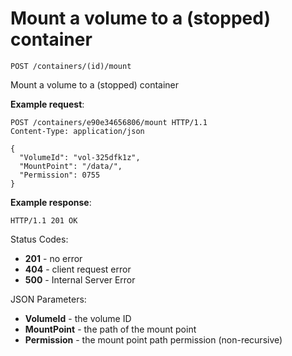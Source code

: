 # Mount a volume to a (stopped) container

`POST /containers/(id)/mount`

Mount a volume to a (stopped) container

**Example request**:

```
POST /containers/e90e34656806/mount HTTP/1.1
Content-Type: application/json

{
  "VolumeId": "vol-325dfk1z",
  "MountPoint": "/data/",
  "Permission": 0755
}
```

**Example response**:

    HTTP/1.1 201 OK

Status Codes:

- **201** - no error
- **404** - client request error
- **500** - Internal Server Error

JSON Parameters:

- **VolumeId** - the volume ID
- **MountPoint** - the path of the mount point
- **Permission** - the mount point path permission (non-recursive)
